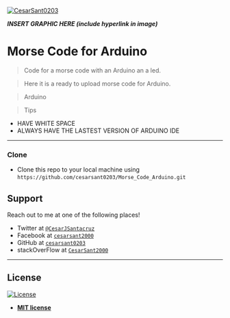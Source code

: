 <a href="https://github.com/cesarsant0203"><img src="https://avatars1.githubusercontent.com/u/55715914?s=460&v=4" title="CesarSant0203" alt="CesarSant0203"></a>

<!-- [![FVCproductions](https://avatars1.githubusercontent.com/u/4284691?v=3&s=200)](http://fvcproductions.com) -->

***INSERT GRAPHIC HERE (include hyperlink in image)***

# Morse Code for Arduino

> Code for a morse code with an Arduino an a led.

> Here it is a ready to upload morse code for Arduino.

> Arduino

> Tips

- HAVE WHITE SPACE
- ALWAYS HAVE THE LASTEST VERSION OF ARDUINO IDE

---

### Clone

- Clone this repo to your local machine using `https://github.com/cesarsant0203/Morse_Code_Arduino.git`

## Support

Reach out to me at one of the following places!

- Twitter at <a href="https://twitter.com/CesarJSantacruz" target="_blank">`@CesarJSantacruz`</a>
- Facebook at <a href="https://www.facebook.com/cesarsant2000" target="_blank">`cesarsant2000`</a>
- GitHub at <a href="https://github.com/cesarsant0203" target="_blank">`cesarsant0203`</a>
- stackOverFlow at <a href="https://stackoverflow.com/users/13529849/cesarsant2000" target="_blank">`CesarSant2000`</a>


---

## License

[![License](http://img.shields.io/:license-mit-blue.svg?style=flat-square)](http://badges.mit-license.org)

- **[MIT license](http://opensource.org/licenses/mit-license.php)**